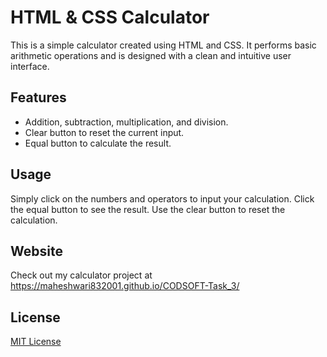 # HTML & CSS Calculator

This is a simple calculator created using HTML and CSS. 
It performs basic arithmetic operations and is designed with a clean and intuitive user interface.


## Features

- Addition, subtraction, multiplication, and division.
- Clear button to reset the current input.
- Equal button to calculate the result.


## Usage

Simply click on the numbers and operators to input your calculation. Click the equal button to see the result. Use the clear button to reset the calculation.


## Website

Check out my calculator project at https://maheshwari832001.github.io/CODSOFT-Task_3/


## License

[MIT License](License)
